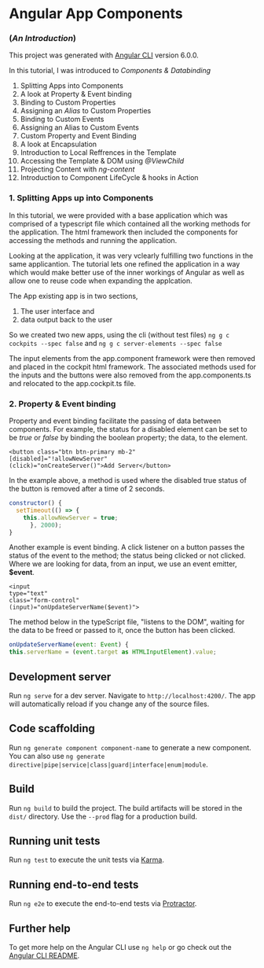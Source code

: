 # Angular App Components
### (_An Introduction_)

This project was generated with [Angular CLI](https://github.com/angular/angular-cli) version 6.0.0.

In this tutorial, I was introduced to *Components & Databinding*

1. Splitting Apps into Components
2. A look at Property & Event binding
3. Binding to Custom Properties
4. Assigning an _Alias_ to Custom Properties
5. Binding to Custom Events
6. Assigning an Alias to Custom Events
7. Custom Property and Event Binding
8. A look at Encapsulation
9. Introduction to Local Reffrences in the Template
10. Accessing the Template & DOM using _@ViewChild_
11. Projecting Content with _ng-content_
12. Introduction to Component LifeCycle & hooks in Action

### 1. Splitting Apps up into Components

In this tutorial, we were provided with a base application which was comprised of a typescript file which contained all the working methods for the application.  The html framework then included the components for accessing the methods and running the application.  

Looking at the application, it was very vclearly fulfilling two functions in the same applicantion.  The tutorial lets one refined the application in a way which would make better use of the inner workings of Angular as well as allow one to reuse code when expanding the applcation.

The App existing app is in two sections,

  1.  The user interface and
  2.  data output back to the user

So we created two new apps, using the cli (without test files)
`ng g c cockpits --spec false` and 
`ng g c server-elements --spec false`

The input elements from the app.component framework were then removed and placed in the cockpit html framework.  The associated methods used for the inputs and the buttons were also removed from the app.components.ts and relocated to the app.cockpit.ts file.

### 2. Property & Event binding

Property and event binding facilitate the passing of data between components. For example, the status for a disabled element can be set to be _true_ or _false_ by binding the boolean property; the data, to the element.  

    <button class="btn btn-primary mb-2"
    [disabled]="!allowNewServer"
    (click)="onCreateServer()">Add Server</button>

In the example above, a method is used where the disabled true status of the button is removed after a time of 2 seconds.

```javascript
constructor() {
  setTimeout(() => {
    this.allowNewServer = true;
      }, 2000);
}
```

Another example is event binding.  A click listener on a button passes the status of the event to the method; the status being clicked or not clicked.  Where we are looking for data, from an input, we use an event emitter, **$event**.

    <input
    type="text"
    class="form-control"
    (input)="onUpdateServerName($event)">
    
The method below in the typeScript file, "listens to the DOM", waiting for the data to be freed or passed to it, once the button has been clicked.

```javascript
onUpdateServerName(event: Event) {
this.serverName = (event.target as HTMLInputElement).value;

```

## Development server

Run `ng serve` for a dev server. Navigate to `http://localhost:4200/`. The app will automatically reload if you change any of the source files.

## Code scaffolding

Run `ng generate component component-name` to generate a new component. You can also use `ng generate directive|pipe|service|class|guard|interface|enum|module`.

## Build

Run `ng build` to build the project. The build artifacts will be stored in the `dist/` directory. Use the `--prod` flag for a production build.

## Running unit tests

Run `ng test` to execute the unit tests via [Karma](https://karma-runner.github.io).

## Running end-to-end tests

Run `ng e2e` to execute the end-to-end tests via [Protractor](http://www.protractortest.org/).

## Further help

To get more help on the Angular CLI use `ng help` or go check out the [Angular CLI README](https://github.com/angular/angular-cli/blob/master/README.md).
